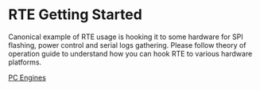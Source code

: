 # RTE Getting Started

Canonical example of RTE usage is hooking it to some hardware for SPI flashing,
power control and serial logs gathering. Please follow theory of operation
guide to understand how you can hook RTE to various hardware platforms.

[PC Engines](pcengines.md)
